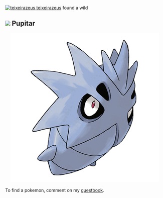 <!-- Guestbook -->
<a href="https://github.com/teixeirazeus"><img width="24" src="https://avatars.githubusercontent.com/u/14170562?s=24&u=288934e6bb01e2cb899cfeaf1502f149caa80354&v=4" alt="teixeirazeus" /> teixeirazeus</a> found a wild <h2><img src="https://raw.githubusercontent.com/PokeAPI/sprites/master/sprites/pokemon/247.png"/> <b> Pupitar </b> </h2> 
 <p align="center"> <img  src="https://raw.githubusercontent.com/PokeAPI/sprites/master/sprites/pokemon/other/official-artwork/247.png"/> </p><!-- /Guestbook -->


To find a pokemon, comment on my [guestbook](https://github.com/teixeirazeus/teixeirazeus/issues/2).
